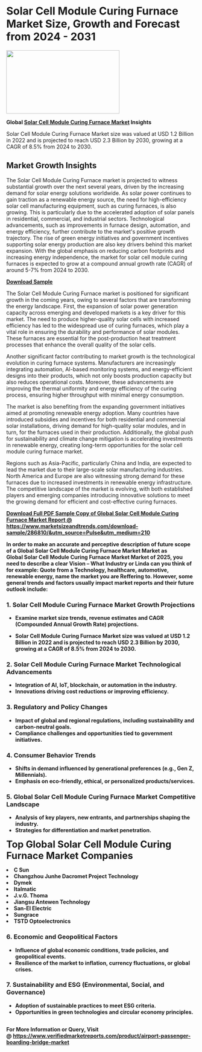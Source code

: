 <H1>Solar Cell Module Curing Furnace Market Size, Growth and Forecast from 2024 - 2031</H1><img class="aligncenter size-medium wp-image-584254" src="https://thirdeyenews.in/wp-content/uploads/2024/09/Global-Market-Research-300x168.jpeg" alt="" width="300" height="168" /><p><strong>Global&nbsp;<a href="https://www.marketsizeandtrends.com/download-sample/286810/&amp;utm_source=Pulse&amp;utm_medium=210">Solar Cell Module Curing Furnace Market</a> Insights</strong></p><p>Solar Cell Module Curing Furnace Market size was valued at USD 1.2 Billion in 2022 and is projected to reach USD 2.3 Billion by 2030, growing at a CAGR of 8.5% from 2024 to 2030.</p><p><h2>Market Growth Insights</h2> <p>The Solar Cell Module Curing Furnace market is projected to witness substantial growth over the next several years, driven by the increasing demand for solar energy solutions worldwide. As solar power continues to gain traction as a renewable energy source, the need for high-efficiency solar cell manufacturing equipment, such as curing furnaces, is also growing. This is particularly due to the accelerated adoption of solar panels in residential, commercial, and industrial sectors. Technological advancements, such as improvements in furnace design, automation, and energy efficiency, further contribute to the market's positive growth trajectory. The rise of green energy initiatives and government incentives supporting solar energy production are also key drivers behind this market expansion. With the global emphasis on reducing carbon footprints and increasing energy independence, the market for solar cell module curing furnaces is expected to grow at a compound annual growth rate (CAGR) of around 5-7% from 2024 to 2030.</p> <p><strong><a href="#">Download Sample</a></strong></p> <p>The Solar Cell Module Curing Furnace market is positioned for significant growth in the coming years, owing to several factors that are transforming the energy landscape. First, the expansion of solar power generation capacity across emerging and developed markets is a key driver for this market. The need to produce higher-quality solar cells with increased efficiency has led to the widespread use of curing furnaces, which play a vital role in ensuring the durability and performance of solar modules. These furnaces are essential for the post-production heat treatment processes that enhance the overall quality of the solar cells.</p> <p>Another significant factor contributing to market growth is the technological evolution in curing furnace systems. Manufacturers are increasingly integrating automation, AI-based monitoring systems, and energy-efficient designs into their products, which not only boosts production capacity but also reduces operational costs. Moreover, these advancements are improving the thermal uniformity and energy efficiency of the curing process, ensuring higher throughput with minimal energy consumption.</p> <p>The market is also benefiting from the expanding government initiatives aimed at promoting renewable energy adoption. Many countries have introduced subsidies and incentives for both residential and commercial solar installations, driving demand for high-quality solar modules, and in turn, for the furnaces used in their production. Additionally, the global push for sustainability and climate change mitigation is accelerating investments in renewable energy, creating long-term opportunities for the solar cell module curing furnace market.</p> <p>Regions such as Asia-Pacific, particularly China and India, are expected to lead the market due to their large-scale solar manufacturing industries. North America and Europe are also witnessing strong demand for these furnaces due to increased investments in renewable energy infrastructure. The competitive landscape of the market is evolving, with both established players and emerging companies introducing innovative solutions to meet the growing demand for efficient and cost-effective curing furnaces.</p> <p><strong><a href="#"></p><p><span class=""><strong>Download Full PDF Sample Copy of Global Solar Cell Module Curing Furnace Market Report</strong> @ <a href="https://www.marketsizeandtrends.com/download-sample/286810/&amp;utm_source=Pulse&amp;utm_medium=210" target="_blank">https://www.marketsizeandtrends.com/download-sample/286810/&amp;utm_source=Pulse&amp;utm_medium=210</a></span></p><p>In order to make an accurate and perceptive description of future scope of a Global&nbsp;Solar Cell Module Curing Furnace Market Market as Global&nbsp;Solar Cell Module Curing Furnace Market Market of 2025, you need to describe a clear Vision &ndash; What Industry or Linda can you think of for example: Quote from a Technology, healthcare, automotive, renewable energy, name the market you are Reffering to. However, some general trends and factors usually impact market reports and their future outlook include:</p><h3>1.&nbsp;<strong>Solar Cell Module Curing Furnace Market Growth Projections</strong></h3><ul><li>Examine market size trends, revenue estimates and CAGR (Compounded Annual Growth Rate) projections.</li><li><p>Solar Cell Module Curing Furnace Market size was valued at USD 1.2 Billion in 2022 and is projected to reach USD 2.3 Billion by 2030, growing at a CAGR of 8.5% from 2024 to 2030.</p></li></ul><h3>2.&nbsp;<strong>Solar Cell Module Curing Furnace Market Technological Advancements</strong></h3><ul><li>Integration of AI, IoT, blockchain, or automation in the industry.</li><li>Innovations driving cost reductions or improving efficiency.</li></ul><h3>3.&nbsp;<strong>Regulatory and Policy Changes</strong></h3><ul><li>Impact of global and regional regulations, including sustainability and carbon-neutral goals.</li><li>Compliance challenges and opportunities tied to government initiatives.</li></ul><h3>4.&nbsp;<strong>Consumer Behavior Trends</strong></h3><ul><li>Shifts in demand influenced by generational preferences (e.g., Gen Z, Millennials).</li><li>Emphasis on eco-friendly, ethical, or personalized products/services.</li></ul><h3>5.&nbsp;<strong>Global Solar Cell Module Curing Furnace Market Competitive Landscape</strong></h3><ul><li>Analysis of key players, new entrants, and partnerships shaping the industry.</li><li>Strategies for differentiation and market penetration.</li></ul><p data-pm-slice="1 1 []"><span style="color: inherit; font-family: inherit; font-size: 25px;">Top Global Solar Cell Module Curing Furnace Market Companies</span></p><div class="" data-test-id=""><p><li>C Sun</li><li> Changzhou Junhe Dacromet Project Technology</li><li> Dymek</li><li> Italmatic</li><li> J.v.G. Thoma</li><li> Jiangsu Antewen Technology</li><li> San-EI Electric</li><li> Sungrace</li><li> TSTD Optoelectronics</li></p></div><h3>6.&nbsp;<strong>Economic and Geopolitical Factors</strong></h3><ul><li>Influence of global economic conditions, trade policies, and geopolitical events.</li><li>Resilience of the market to inflation, currency fluctuations, or global crises.</li></ul><h3>7.&nbsp;<strong>Sustainability and ESG (Environmental, Social, and Governance)</strong></h3><ul><li>Adoption of sustainable practices to meet ESG criteria.</li><li>Opportunities in green technologies and circular economy principles.</li></ul><h2><strong style="font-size: 14px;">For More Information or Query, Visit @&nbsp;</strong><a style="background-color: #ffffff; font-size: 14px;" href="https://www.marketsizeandtrends.com/report/solar-cell-module-curing-furnace-market/" target="_blank">https://www.verifiedmarketreports.com/product/airport-passenger-boarding-bridge-market</a></h2>
